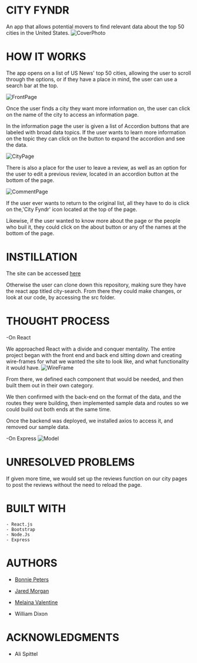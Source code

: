 # CITY FYNDR

An app that allows potential movers to find relevant data about the top 50 cities in the United States.
![CoverPhoto](https://i.imgur.com/KKQBe33.jpg)

# HOW IT WORKS

The app opens on a list of US News' top 50 cities, allowing the user to scroll through the options, or if they have a place in mind, the user can use a search bar at the top.

![FrontPage](https://i.imgur.com/wTfrJbF.png)

Once the user finds a city they want more information on, the user can click on the name of the city to access an information page.

In the information page the user is given a list of Accordion buttons that are labeled with broad data topics. If the user wants to learn more information on the topic they can click on the button to expand the accordion and see the data.

![CityPage](https://i.imgur.com/bhxM0Qw.png)

There is also a place for the user to leave a review, as well as an option for the user to edit a previous review, located in an accordion button at the bottom of the page.

![CommentPage](https://i.imgur.com/yu4aSsu.png)

If the user ever wants to return to the original list, all they have to do is click on the,'City Fyndr' icon located at the top of the page.

Likewise, if the user wanted to know more about the page or the people who buil it, they could click on the about button or any of the names at the bottom of the page.

# INSTILLATION

The site can be accessed [here](https://wdixon2186.github.io/City-Search-Front-End/#/)

Otherwise the user can clone down this repository, making sure they have the react app titled city-search. From there they could make changes, or look at our code, by accessing the src folder.

# THOUGHT PROCESS

-On React

  We approached React with a divide and conquer mentality.
  The entire project began with the front end and back end sitting down and creating wire-frames for what we wanted the site to look like, and what functionality it would have.
  ![WireFrame](https://i.imgur.com/oSHGX0A.jpg)

  From there, we defined each component that would be needed, and then built them out in their own category.

  We then confirmed with the back-end on the format of the data, and the routes they were building, then implemented sample data and routes so we could build out both ends at the same time.

  Once the backend was deployed, we installed axios to access it, and removed our sample data.

-On Express
  ![Model](https://i.imgur.com/5gGHaA9.jpg)

# UNRESOLVED PROBLEMS

If given more time, we would set up the reviews function on our city pages to post the reviews without the need to reload the page.

# BUILT WITH

    - React.js
    - Bootstrap
    - Node.Js
    - Express

# AUTHORS

- [Bonnie Peters](https://github.com/bonniepeters)

- [Jared Morgan](https://github.com/jaredsmorgan)

- [Melaina Valentine](https://github.com/Emme313)

- William Dixon

# ACKNOWLEDGMENTS

- Ali Spittel

